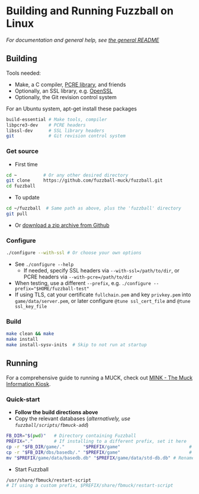 Building and Running Fuzzball on Linux
===============
*For documentation and general help, see [the general README](README.md)*

## Building
Tools needed:
* Make, a C compiler, [PCRE library](https://pcre.org/), and friends
* Optionally, an SSL library, e.g. [OpenSSL](https://openssl.org/)
* Optionally, the Git revision control system

For an Ubuntu system, apt-get install these packages
```sh
build-essential # Make tools, compiler
libpcre3-dev    # PCRE headers
libssl-dev      # SSL library headers
git             # Git revision control system
```

### Get source
* First time
```sh
cd ~          # Or any other desired directory
git clone     https://github.com/fuzzball-muck/fuzzball.git
cd fuzzball
```
* To update
```sh
cd ~/fuzzball  # Same path as above, plus the 'fuzzball' directory
git pull
```
* Or [download a zip archive from Github](https://github.com/fuzzball-muck/fuzzball/archive/master.zip)

### Configure
```sh
./configure --with-ssl # Or choose your own options
```
* See ```./configure --help```
  * If needed, specify SSL headers via ```--with-ssl=/path/to/dir```, or PCRE headers via ```--with-pcre=/path/to/dir```
* When testing, use a different ```--prefix```, e.g. ```./configure --prefix="$HOME/fuzzball-test"```
* If using TLS, cat your certificate ```fullchain.pem``` and key ```privkey.pem``` into ```game/data/server.pem```, or later configure ```@tune ssl_cert_file``` and ```@tune ssl_key_file```

### Build
```sh
make clean && make
make install
make install-sysv-inits  # Skip to not run at startup
```

## Running
For a comprehensive guide to running a MUCK, check out [MINK - The Muck Information Kiosk][help-mink].

### Quick-start
* **Follow the build directions above**
* Copy the relevant databases (*alternatively, use ```fuzzball/scripts/fbmuck-add```*)
```sh
FB_DIR="$(pwd)"   # Directory containing Fuzzball
PREFIX="."        # If installing to a different prefix, set it here
cp -r "$FB_DIR/game/."       "$PREFIX/game"                          # Copy game information
cp -r "$FB_DIR/dbs/basedb/." "$PREFIX/game"                          # Copy database
mv "$PREFIX/game/data/basedb.db" "$PREFIX/game/data/std-db.db" # Rename database to standard
```
* Start Fuzzball
```sh
/usr/share/fbmuck/restart-script
# If using a custom prefix, $PREFIX/share/fbmuck/restart-script
```

[help-mink]: http://www.rdwarf.com/users/mink/muckman/
